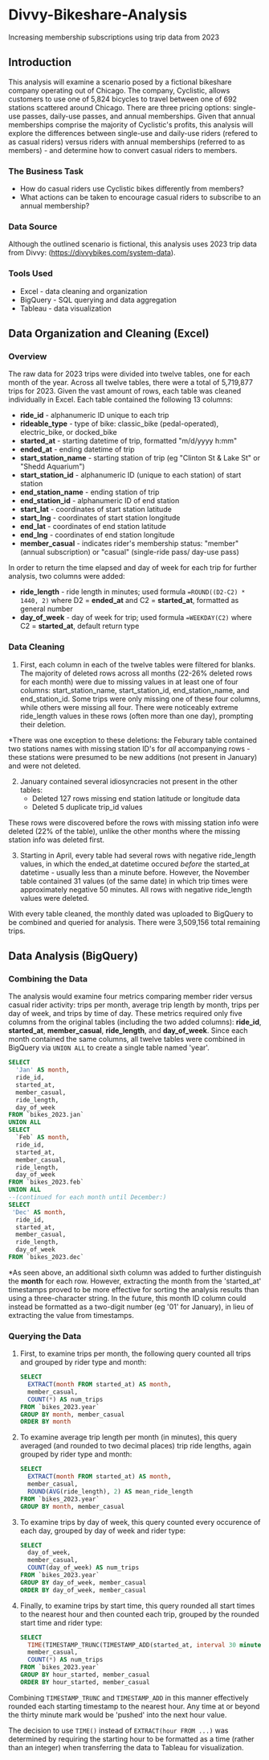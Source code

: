 # Divvy-Bikeshare-Analysis
Increasing membership subscriptions using trip data from 2023

## Introduction
This analysis will examine a scenario posed by a fictional bikeshare company operating out of Chicago. The company, Cyclistic, allows customers to use one of 5,824 bicycles to travel between one of 692 stations scattered around Chicago. There are three pricing options: single-use passes, daily-use passes, and annual memberships. Given that annual memberships comprise the majority of Cyclistic's profits, this analysis will explore the differences between single-use and daily-use riders (refered to as casual riders) versus riders with annual memberships (referred to as members) - and determine how to convert casual riders to members. 

### The Business Task
  * How do casual riders use Cyclistic bikes differently from members? 
  * What actions can be taken to encourage casual riders to subscribe to an annual membership?

### Data Source
Although the outlined scenario is fictional, this analysis uses 2023 trip data from Divvy: (https://divvybikes.com/system-data).

### Tools Used
  * Excel - data cleaning and organization
  * BigQuery - SQL querying and data aggregation
  * Tableau - data visualization


## Data Organization and Cleaning (Excel)
### Overview
The raw data for 2023 trips were divided into twelve tables, one for each month of the year. Across all twelve tables, there were a total of 5,719,877 trips for 2023. Given the vast amount of rows, each table was cleaned individually in Excel. Each table contained the following 13 columns:
  * **ride_id** - alphanumeric ID unique to each trip
  * **rideable_type** - type of bike: classic_bike (pedal-operated), electric_bike, or docked_bike
  * **started_at** - starting datetime of trip, formatted "m/d/yyyy h:mm"
  * **ended_at** - ending datetime of trip 
  * **start_station_name** - starting station of trip (eg "Clinton St & Lake St" or "Shedd Aquarium")
  * **start_station_id** - alphanumeric ID (unique to each station) of start station
  * **end_station_name** - ending station of trip
  * **end_station_id** - alphanumeric ID of end station
  * **start_lat** - coordinates of start station latitude
  * **start_lng** - coordinates of start station longitude
  * **end_lat** - coordinates of end station latitude
  * **end_lng** - coordinates of end station longitude
  * **member_casual** - indicates rider's membership status: "member" (annual subscription) or "casual" (single-ride pass/ day-use pass)

In order to return the time elapsed and day of week for each trip for further analysis, two columns were added:
  * **ride_length** - ride length in minutes; used formula `=ROUND((D2-C2) * 1440, 2)` where D2 = **ended_at** and C2 = **started_at**, formatted as general number
  * **day_of_week** - day of week for trip; used formula `=WEEKDAY(C2)` where C2 = **started_at**, default return type

### Data Cleaning
1. First, each column in each of the twelve tables were filtered for blanks. The majority of deleted rows across all months (22-26% deleted rows for each month) were due to missing values in at least one of four columns: start_station_name, start_station_id, end_station_name, and end_station_id. Some trips were only missing one of these four columns, while others were missing all four. There were noticeably extreme ride_length values in these rows (often more than one day), prompting their deletion. 

*There was one exception to these deletions: the Feburary table contained two stations names with missing station ID's for *all* accompanying rows - these stations were presumed to be new additions (not present in January) and were not deleted. 

2. January contained several idiosyncracies not present in the other tables:
   * Deleted 127 rows missing end station latitude or longitude data
   * Deleted 5 duplicate trip_id values
     
These rows were discovered before the rows with missing station info were deleted (22% of the table), unlike the other months where the missing station info was deleted first.

3. Starting in April, every table had several rows with negative ride_length values, in which the ended_at datetime occured *before* the started_at datetime - usually less than a minute before. However, the November table contained 31 values (of the same date) in which trip times were approximately negative 50 minutes. All rows with negative ride_length values were deleted.

With every table cleaned, the monthly dated was uploaded to BigQuery to be combined and queried for analysis. There were 3,509,156 total remaining trips.

## Data Analysis (BigQuery)
### Combining the Data
The analysis would examine four metrics comparing member rider versus casual rider activity: trips per month, average trip length by month, trips per day of week, and trips by time of day. These metrics required only five columns from the original tables (including the two added columns): **ride_id**, **started_at**, **member_casual**, **ride_length**, and **day_of_week**. Since each month contained the same columns, all twelve tables were combined in BigQuery via `UNION ALL` to create a single table named 'year'.

```sql
SELECT
  'Jan' AS month,
  ride_id,
  started_at,
  member_casual,
  ride_length,
  day_of_week
FROM `bikes_2023.jan`
UNION ALL
SELECT
  `Feb` AS month,
  ride_id,
  started_at,
  member_casual,
  ride_length,
  day_of_week
FROM `bikes_2023.feb`
UNION ALL
--(continued for each month until December:)
SELECT
 'Dec' AS month,
  ride_id,
  started_at,
  member_casual,
  ride_length,
  day_of_week
FROM `bikes_2023.dec`
```
*As seen above, an additional sixth column was added to further distinguish the **month** for each row. However, extracting the month from the 'started_at' timestamps proved to be more effective for sorting the analysis results than using a three-character string. In the future, this month ID column could instead be formatted as a two-digit number (eg '01' for January), in lieu of extracting the value from timestamps.

### Querying the Data
1. First, to examine trips per month, the following query counted all trips and grouped by rider type and month:
   
   ```sql
   SELECT
     EXTRACT(month FROM started_at) AS month,
     member_casual,
     COUNT(*) AS num_trips
   FROM `bikes_2023.year`
   GROUP BY month, member_casual
   ORDER BY month
   ``` 
2. To examine average trip length per month (in minutes), this query averaged (and rounded to two decimal places) trip ride lengths, again grouped by rider type and month:

   ```sql
   SELECT
     EXTRACT(month FROM started_at) AS month,
     member_casual,
     ROUND(AVG(ride_length), 2) AS mean_ride_length
   FROM `bikes_2023.year`
   GROUP BY month, member_casual
   ```
3. To examine trips by day of week, this query counted every occurence of each day, grouped by day of week and rider type:

   ```sql
   SELECT
     day_of_week,
     member_casual,
     COUNT(day_of_week) AS num_trips
   FROM `bikes_2023.year`
   GROUP BY day_of_week, member_casual
   ORDER BY day_of_week, member_casual
   ```
4. Finally, to examine trips by start time, this query rounded all start times to the nearest hour and then counted each trip, grouped by the rounded start time and rider type:

   ```sql
   SELECT
     TIME(TIMESTAMP_TRUNC(TIMESTAMP_ADD(started_at, interval 30 minute), hour)) AS hour_started,
     member_casual,
     COUNT(*) AS num_trips
   FROM `bikes_2023.year`
   GROUP BY hour_started, member_casual
   ORDER BY hour_started, member_casual
   ```
Combining `TIMESTAMP_TRUNC` and `TIMESTAMP_ADD` in this manner effectively rounded each starting timestamp to the nearest hour. Any time at or beyond the thirty minute mark would be 'pushed' into the next hour value.

The decision to use `TIME()` instead of `EXTRACT(hour FROM ...)` was determined by requiring the starting hour to be formatted as a time (rather than an integer) when transferring the data to Tableau for visualization.
   

